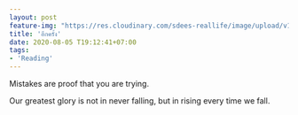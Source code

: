 ```yaml
---
layout: post
feature-img: "https://res.cloudinary.com/sdees-reallife/image/upload/v1555658919/sample_feature_img.png"
title: 'อีกครั้ง'
date: 2020-08-05 T19:12:41+07:00
tags:
- 'Reading'
---
```

Mistakes are proof that you are trying.

<i class="fa fa-child" style="color:plum"></i>

Our greatest glory is not in never falling, but in rising every time we fall.
